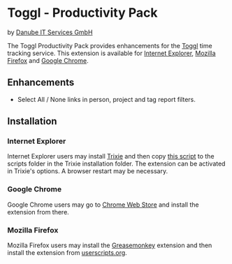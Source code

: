 Toggl - Productivity Pack
=========================
by [Danube IT Services GmbH](http://wwww.danubeIT.com)

The Toggl Productivity Pack provides enhancements for the [Toggl](http://www.toggl.com) time tracking service. This extension is available for [Internet Explorer](http://www.microsoft.com/windows/internet-explorer/), [Mozilla Firefox](http://www.mozilla.org/firefox/) and [Google Chrome](https://www.google.com/chrome).

Enhancements
------------

 * Select All / None links in person, project and tag report filters.

Installation
------------

### Internet Explorer

Internet Explorer users may install [Trixie](http://www.bhelpuri.net/Trixie/) and then copy [this script](https://github.com/mii-at/toggl-productivity-pack/raw/master/internet-explorer/toggl.productivity.pack.user.js) to the scripts folder in the Trixie installation folder. The extension can be activated in Trixie's options. A browser restart may be necessary.

### Google Chrome

Google Chrome users may go to [Chrome Web Store](https://chrome.google.com/webstore/detail/ehdkmhgmlehnbibjhddpfelefhhniecm) and install the extension from there.

### Mozilla Firefox

Mozilla Firefox users may install the [Greasemonkey](https://addons.mozilla.org/firefox/addon/greasemonkey/) extension and then install the extension from [userscripts.org](http://userscripts.org/scripts/show/130578).